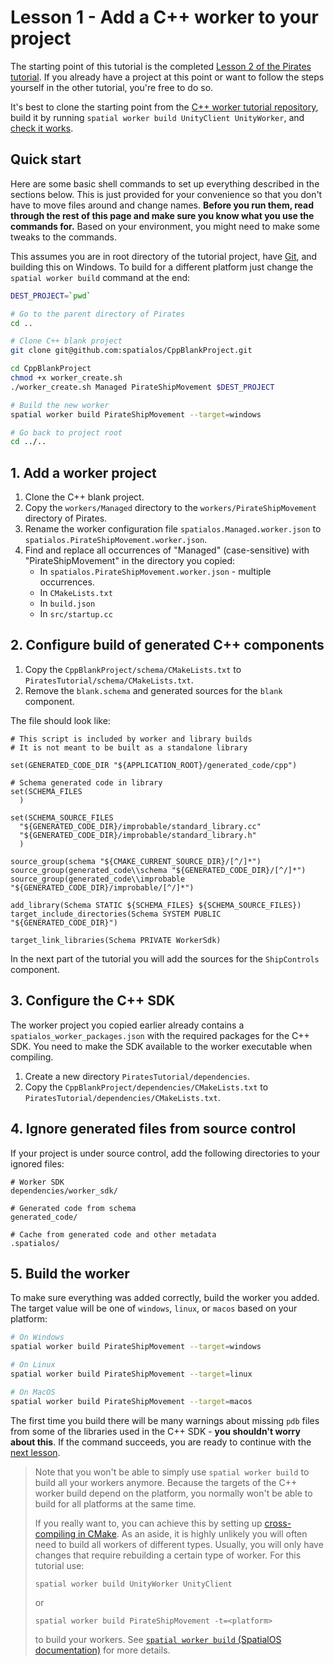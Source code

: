 # Lesson 1 - Add a C++ worker to your project

The starting point of this tutorial is the completed
[Lesson 2 of the Pirates tutorial](../../tutorials/pirates/lesson2.md).
If you already have a project at this point or want to follow the steps yourself in
the other tutorial, you're free to do so.

It's best to clone the starting point from the [C++ worker tutorial
repository](https://github.com/spatialos/CppWorkerPiratesTutorial/tree/master), build it by running
`spatial worker build UnityClient UnityWorker`, and [check it
works](../../tutorials/pirates/lesson2.md#3-check-it-worked).

## Quick start

Here are some basic shell commands to set up everything described in the
sections below. This is just provided for your convenience so that you don't
have to move files around and change names. **Before you run them, read through
the rest of this page and make sure you know what you use the commands for.**
Based on your environment, you might need to make some tweaks to the commands.

This assumes you are in root directory of the tutorial project, have
[Git](https://git-scm.com/), and building this on Windows. To build for a
different platform just change the `spatial worker build` command at the end:

```sh
DEST_PROJECT=`pwd`

# Go to the parent directory of Pirates
cd ..

# Clone C++ blank project
git clone git@github.com:spatialos/CppBlankProject.git

cd CppBlankProject
chmod +x worker_create.sh
./worker_create.sh Managed PirateShipMovement $DEST_PROJECT

# Build the new worker
spatial worker build PirateShipMovement --target=windows

# Go back to project root
cd ../..
```

## 1. Add a worker project

1. Clone the C++ blank project.
2. Copy the `workers/Managed` directory to the `workers/PirateShipMovement`
   directory of Pirates.
3. Rename the worker configuration file `spatialos.Managed.worker.json` to
   `spatialos.PirateShipMovement.worker.json`.
4. Find and replace all occurrences of "Managed" (case-sensitive) with "PirateShipMovement" in
   the directory you copied:
   - In `spatialos.PirateShipMovement.worker.json` - multiple occurrences.
   - In `CMakeLists.txt`
   - In `build.json`
   - In `src/startup.cc`

## 2. Configure build of generated C++ components

1. Copy the `CppBlankProject/schema/CMakeLists.txt` to `PiratesTutorial/schema/CMakeLists.txt`.
2. Remove the `blank.schema` and generated sources for the `blank` component.

The file should look like:

```
# This script is included by worker and library builds
# It is not meant to be built as a standalone library

set(GENERATED_CODE_DIR "${APPLICATION_ROOT}/generated_code/cpp")

# Schema generated code in library
set(SCHEMA_FILES
  )

set(SCHEMA_SOURCE_FILES
  "${GENERATED_CODE_DIR}/improbable/standard_library.cc"
  "${GENERATED_CODE_DIR}/improbable/standard_library.h"
  )

source_group(schema "${CMAKE_CURRENT_SOURCE_DIR}/[^/]*")
source_group(generated_code\\schema "${GENERATED_CODE_DIR}/[^/]*")
source_group(generated_code\\improbable "${GENERATED_CODE_DIR}/improbable/[^/]*")

add_library(Schema STATIC ${SCHEMA_FILES} ${SCHEMA_SOURCE_FILES})
target_include_directories(Schema SYSTEM PUBLIC "${GENERATED_CODE_DIR}")

target_link_libraries(Schema PRIVATE WorkerSdk)
```

In the next part of the tutorial you will add the sources for the
`ShipControls` component.

## 3. Configure the C++ SDK

The worker project you copied earlier already contains a
`spatialos_worker_packages.json` with the required packages for the C++ SDK. You need
to make the SDK available to the worker executable when compiling.

1. Create a new directory `PiratesTutorial/dependencies`.
2. Copy the `CppBlankProject/dependencies/CMakeLists.txt` to
   `PiratesTutorial/dependencies/CMakeLists.txt`.

## 4. Ignore generated files from source control

If your project is under source control, add the following directories to your ignored files:

```
# Worker SDK
dependencies/worker_sdk/

# Generated code from schema
generated_code/

# Cache from generated code and other metadata
.spatialos/
```

## 5. Build the worker

To make sure everything was added correctly, build the worker you added. The
target value will be one of `windows`, `linux`, or `macos` based on your
platform:

```sh
# On Windows
spatial worker build PirateShipMovement --target=windows

# On Linux
spatial worker build PirateShipMovement --target=linux

# On MacOS
spatial worker build PirateShipMovement --target=macos
```

The first time you build there will be many warnings about missing `pdb` files
from some of the libraries used in the C++ SDK - **you shouldn't worry about
this**. If the command succeeds, you are ready to continue with the
[next lesson](../../tutorials/cpp-worker-tutorial/move-pirate-ships.md).

> Note that you won't be able to simply use `spatial worker build` to build all
> your workers anymore. Because the targets of the C++ worker build depend on
> the platform, you normally won't be able to build for all platforms at the
> same time.
>
> If you really want to, you can achieve this by setting up [cross-compiling
> in CMake](https://cmake.org/Wiki/CMake_Cross_Compiling). As an
> aside, it is highly unlikely you will often need to build all workers of
> different types. Usually, you will only have changes that require rebuilding
> a certain type of worker. For this tutorial use: 
> ```
> spatial worker build UnityWorker UnityClient
> ```
> or
> ```
> spatial worker build PirateShipMovement -t=<platform>
> ```
> to build your workers. See [`spatial worker build` (SpatialOS documentation)](https://docs.improbable.io/reference/12.2/shared/spatial-cli/spatial-worker-build) for more details.

